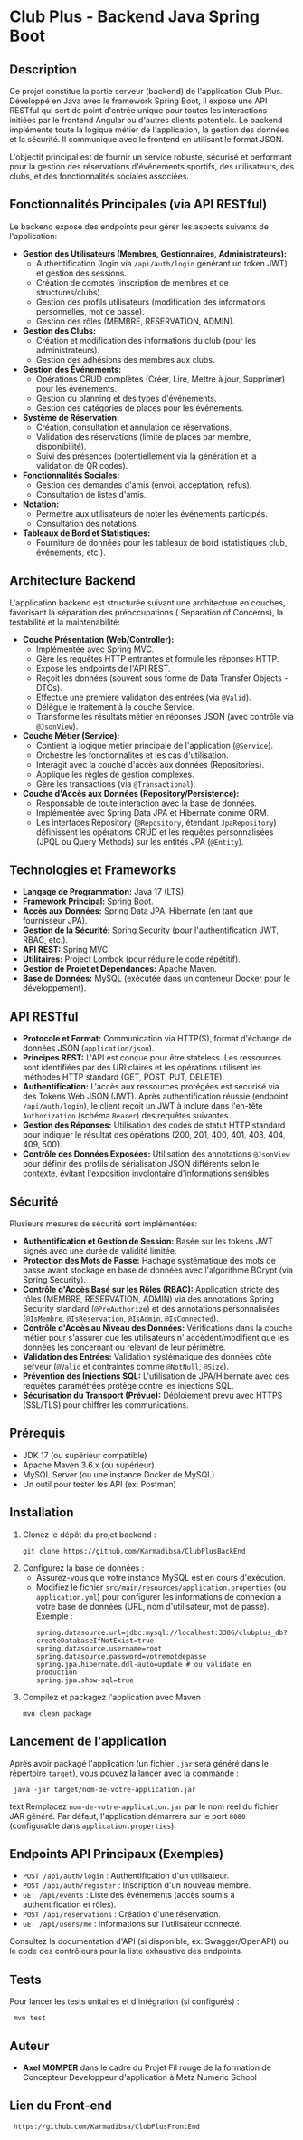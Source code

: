 # Club Plus - Backend Java Spring Boot

## Description

Ce projet constitue la partie serveur (backend) de l'application Club Plus. Développé en Java avec le framework Spring
Boot, il expose une API RESTful qui sert de point d'entrée unique pour toutes les interactions initiées par le frontend
Angular ou d'autres clients potentiels. Le backend implémente toute la logique métier de l'application, la gestion des
données et la sécurité. Il communique avec le frontend en utilisant le format JSON.

L'objectif principal est de fournir un service robuste, sécurisé et performant pour la gestion des réservations
d'événements sportifs, des utilisateurs, des clubs, et des fonctionnalités sociales associées.

## Fonctionnalités Principales (via API RESTful)

Le backend expose des endpoints pour gérer les aspects suivants de l'application:

* **Gestion des Utilisateurs (Membres, Gestionnaires, Administrateurs):**
    * Authentification (login via `/api/auth/login` générant un token JWT) et gestion des sessions.
    * Création de comptes (inscription de membres et de structures/clubs).
    * Gestion des profils utilisateurs (modification des informations personnelles, mot de passe).
    * Gestion des rôles (MEMBRE, RESERVATION, ADMIN).
* **Gestion des Clubs:**
    * Création et modification des informations du club (pour les administrateurs).
    * Gestion des adhésions des membres aux clubs.
* **Gestion des Événements:**
    * Opérations CRUD complètes (Créer, Lire, Mettre à jour, Supprimer) pour les événements.
    * Gestion du planning et des types d'événements.
    * Gestion des catégories de places pour les événements.
* **Système de Réservation:**
    * Création, consultation et annulation de réservations.
    * Validation des réservations (limite de places par membre, disponibilité).
    * Suivi des présences (potentiellement via la génération et la validation de QR codes).
* **Fonctionnalités Sociales:**
    * Gestion des demandes d'amis (envoi, acceptation, refus).
    * Consultation de listes d'amis.
* **Notation:**
    * Permettre aux utilisateurs de noter les événements participés.
    * Consultation des notations.
* **Tableaux de Bord et Statistiques:**
    * Fourniture de données pour les tableaux de bord (statistiques club, événements, etc.).

## Architecture Backend

L'application backend est structurée suivant une architecture en couches, favorisant la séparation des préoccupations (
Separation of Concerns), la testabilité et la maintenabilité:

* **Couche Présentation (Web/Controller):**
    * Implémentée avec Spring MVC.
    * Gère les requêtes HTTP entrantes et formule les réponses HTTP.
    * Expose les endpoints de l'API REST.
    * Reçoit les données (souvent sous forme de Data Transfer Objects - DTOs).
    * Effectue une première validation des entrées (via `@Valid`).
    * Délègue le traitement à la couche Service.
    * Transforme les résultats métier en réponses JSON (avec contrôle via `@JsonView`).
* **Couche Métier (Service):**
    * Contient la logique métier principale de l'application (`@Service`).
    * Orchestre les fonctionnalités et les cas d'utilisation.
    * Interagit avec la couche d'accès aux données (Repositories).
    * Applique les règles de gestion complexes.
    * Gère les transactions (via `@Transactional`).
* **Couche d'Accès aux Données (Repository/Persistence):**
    * Responsable de toute interaction avec la base de données.
    * Implémentée avec Spring Data JPA et Hibernate comme ORM.
    * Les interfaces Repository (`@Repository`, étendant `JpaRepository`) définissent les opérations CRUD et les
      requêtes personnalisées (JPQL ou Query Methods) sur les entités JPA (`@Entity`).

## Technologies et Frameworks

* **Langage de Programmation:** Java 17 (LTS).
* **Framework Principal:** Spring Boot.
* **Accès aux Données:** Spring Data JPA, Hibernate (en tant que fournisseur JPA).
* **Gestion de la Sécurité:** Spring Security (pour l'authentification JWT, RBAC, etc.).
* **API REST:** Spring MVC.
* **Utilitaires:** Project Lombok (pour réduire le code répétitif).
* **Gestion de Projet et Dépendances:** Apache Maven.
* **Base de Données:** MySQL (exécutée dans un conteneur Docker pour le développement).

## API RESTful

* **Protocole et Format:** Communication via HTTP(S), format d'échange de données JSON (`application/json`).
* **Principes REST:** L'API est conçue pour être stateless. Les ressources sont identifiées par des URI claires et les
  opérations utilisent les méthodes HTTP standard (GET, POST, PUT, DELETE).
* **Authentification:** L'accès aux ressources protégées est sécurisé via des Tokens Web JSON (JWT). Après
  authentification réussie (endpoint `/api/auth/login`), le client reçoit un JWT à inclure dans l'en-tête
  `Authorization` (schéma `Bearer`) des requêtes suivantes.
* **Gestion des Réponses:** Utilisation des codes de statut HTTP standard pour indiquer le résultat des opérations (200,
  201, 400, 401, 403, 404, 409, 500).
* **Contrôle des Données Exposées:** Utilisation des annotations `@JsonView` pour définir des profils de sérialisation
  JSON différents selon le contexte, évitant l'exposition involontaire d'informations sensibles.

## Sécurité

Plusieurs mesures de sécurité sont implémentées:

* **Authentification et Gestion de Session:** Basée sur les tokens JWT signés avec une durée de validité limitée.
* **Protection des Mots de Passe:** Hachage systématique des mots de passe avant stockage en base de données avec
  l'algorithme BCrypt (via Spring Security).
* **Contrôle d'Accès Basé sur les Rôles (RBAC):** Application stricte des rôles (MEMBRE, RESERVATION, ADMIN) via des
  annotations Spring Security standard (`@PreAuthorize`) et des annotations personnalisées (`@IsMembre`,
  `@IsReservation`, `@IsAdmin`, `@IsConnected`).
* **Contrôle d'Accès au Niveau des Données:** Vérifications dans la couche métier pour s'assurer que les utilisateurs n'
  accèdent/modifient que les données les concernant ou relevant de leur périmètre.
* **Validation des Entrées:** Validation systématique des données côté serveur (`@Valid` et contraintes comme
  `@NotNull`, `@Size`).
* **Prévention des Injections SQL:** L'utilisation de JPA/Hibernate avec des requêtes paramétrées protège contre les
  injections SQL.
* **Sécurisation du Transport (Prévue):** Déploiement prévu avec HTTPS (SSL/TLS) pour chiffrer les communications.

## Prérequis

* JDK 17 (ou supérieur compatible)
* Apache Maven 3.6.x (ou supérieur)
* MySQL Server (ou une instance Docker de MySQL)
* Un outil pour tester les API (ex: Postman)

## Installation

1. Clonez le dépôt du projet backend :
   ```
   git clone https://github.com/Karmadibsa/ClubPlusBackEnd
   ```
3. Configurez la base de données :
    * Assurez-vous que votre instance MySQL est en cours d'exécution.
    * Modifiez le fichier `src/main/resources/application.properties` (ou `application.yml`) pour configurer les
      informations de connexion à votre base de données (URL, nom d'utilisateur, mot de passe). Exemple :
      ```
      spring.datasource.url=jdbc:mysql://localhost:3306/clubplus_db?createDatabaseIfNotExist=true
      spring.datasource.username=root
      spring.datasource.password=votremotdepasse
      spring.jpa.hibernate.ddl-auto=update # ou validate en production
      spring.jpa.show-sql=true
      ```
4. Compilez et packagez l'application avec Maven :
   ```
   mvn clean package
   ```

## Lancement de l'application

Après avoir packagé l'application (un fichier `.jar` sera généré dans le répertoire `target`), vous pouvez la lancer
avec la commande :

   ```
    java -jar target/nom-de-votre-application.jar
   ```

text
Remplacez `nom-de-votre-application.jar` par le nom réel du fichier JAR généré.
Par défaut, l'application démarrera sur le port `8080` (configurable dans `application.properties`).

## Endpoints API Principaux (Exemples)

* `POST /api/auth/login` : Authentification d'un utilisateur.
* `POST /api/auth/register` : Inscription d'un nouveau membre.
* `GET /api/events` : Liste des événements (accès soumis à authentification et rôles).
* `POST /api/reservations` : Création d'une réservation.
* `GET /api/users/me` : Informations sur l'utilisateur connecté.

Consultez la documentation d'API (si disponible, ex: Swagger/OpenAPI) ou le code des contrôleurs pour la liste
exhaustive des endpoints.

## Tests

Pour lancer les tests unitaires et d'intégration (si configurés) :

   ```
    mvn test
   ```

## Auteur

* **Axel MOMPER** dans le cadre du Projet Fil rouge de la formation de Concepteur Developpeur d'application à Metz
  Numeric School

## Lien du Front-end

   ```
    https://github.com/Karmadibsa/ClubPlusFrontEnd
   ```

